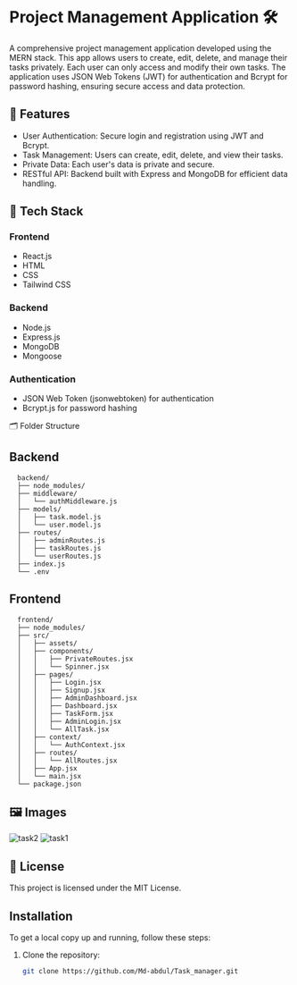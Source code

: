 # Project Management Application 🛠️

A comprehensive project management application developed using the MERN stack. This app allows users to create, edit, delete, and manage their tasks privately. Each user can only access and modify their own tasks. The application uses JSON Web Tokens (JWT) for authentication and Bcrypt for password hashing, ensuring secure access and data protection.

## 🌟 Features

- User Authentication: Secure login and registration using JWT and Bcrypt.
- Task Management: Users can create, edit, delete, and view their tasks.
- Private Data: Each user's data is private and secure.
- RESTful API: Backend built with Express and MongoDB for efficient data handling.
  

## 🚀 Tech Stack

### Frontend
- React.js
- HTML
- CSS
- Tailwind CSS

### Backend
- Node.js
- Express.js
- MongoDB
- Mongoose

### Authentication
- JSON Web Token (jsonwebtoken) for authentication
- Bcrypt.js for password hashing


🗂️ Folder Structure

## Backend
      backend/
      ├── node_modules/
      ├── middleware/
      │   └── authMiddleware.js
      ├── models/
      │   ├── task.model.js
      │   └── user.model.js
      ├── routes/
      │   ├── adminRoutes.js
      │   ├── taskRoutes.js
      │   └── userRoutes.js
      ├── index.js
      └── .env

## Frontend
      frontend/
      ├── node_modules/
      ├── src/
      │   ├── assets/
      │   ├── components/
      │   │   ├── PrivateRoutes.jsx
      │   │   └── Spinner.jsx
      │   ├── pages/
      │   │   ├── Login.jsx
      │   │   ├── Signup.jsx
      │   │   ├── AdminDashboard.jsx
      │   │   ├── Dashboard.jsx
      │   │   ├── TaskForm.jsx
      │   │   ├── AdminLogin.jsx
      │   │   └── AllTask.jsx
      │   ├── context/
      │   │   └── AuthContext.jsx
      │   ├── routes/
      │   │   └── AllRoutes.jsx
      │   ├── App.jsx
      │   └── main.jsx
      └── package.json

## 🖼️ Images
![task2](https://github.com/user-attachments/assets/fd4887c7-1358-49d9-9728-50f5c2dc7c32)
![task1](https://github.com/user-attachments/assets/e12e0460-a53b-4b1f-b932-1e5c5d95ec0b)


## 📄 License
This project is licensed under the MIT License.

## Installation

To get a local copy up and running, follow these steps:

1. Clone the repository:
   ```sh
   git clone https://github.com/Md-abdul/Task_manager.git
